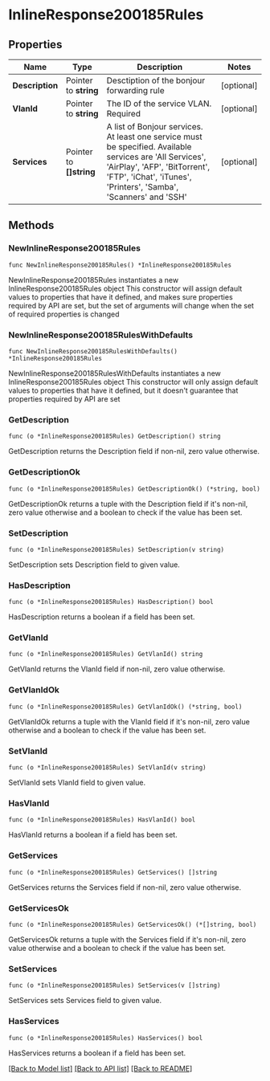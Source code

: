 # InlineResponse200185Rules

## Properties

Name | Type | Description | Notes
------------ | ------------- | ------------- | -------------
**Description** | Pointer to **string** | Desctiption of the bonjour forwarding rule | [optional] 
**VlanId** | Pointer to **string** | The ID of the service VLAN. Required | [optional] 
**Services** | Pointer to **[]string** | A list of Bonjour services. At least one service must be specified. Available services are &#39;All Services&#39;, &#39;AirPlay&#39;, &#39;AFP&#39;, &#39;BitTorrent&#39;, &#39;FTP&#39;, &#39;iChat&#39;, &#39;iTunes&#39;, &#39;Printers&#39;, &#39;Samba&#39;, &#39;Scanners&#39; and &#39;SSH&#39; | [optional] 

## Methods

### NewInlineResponse200185Rules

`func NewInlineResponse200185Rules() *InlineResponse200185Rules`

NewInlineResponse200185Rules instantiates a new InlineResponse200185Rules object
This constructor will assign default values to properties that have it defined,
and makes sure properties required by API are set, but the set of arguments
will change when the set of required properties is changed

### NewInlineResponse200185RulesWithDefaults

`func NewInlineResponse200185RulesWithDefaults() *InlineResponse200185Rules`

NewInlineResponse200185RulesWithDefaults instantiates a new InlineResponse200185Rules object
This constructor will only assign default values to properties that have it defined,
but it doesn't guarantee that properties required by API are set

### GetDescription

`func (o *InlineResponse200185Rules) GetDescription() string`

GetDescription returns the Description field if non-nil, zero value otherwise.

### GetDescriptionOk

`func (o *InlineResponse200185Rules) GetDescriptionOk() (*string, bool)`

GetDescriptionOk returns a tuple with the Description field if it's non-nil, zero value otherwise
and a boolean to check if the value has been set.

### SetDescription

`func (o *InlineResponse200185Rules) SetDescription(v string)`

SetDescription sets Description field to given value.

### HasDescription

`func (o *InlineResponse200185Rules) HasDescription() bool`

HasDescription returns a boolean if a field has been set.

### GetVlanId

`func (o *InlineResponse200185Rules) GetVlanId() string`

GetVlanId returns the VlanId field if non-nil, zero value otherwise.

### GetVlanIdOk

`func (o *InlineResponse200185Rules) GetVlanIdOk() (*string, bool)`

GetVlanIdOk returns a tuple with the VlanId field if it's non-nil, zero value otherwise
and a boolean to check if the value has been set.

### SetVlanId

`func (o *InlineResponse200185Rules) SetVlanId(v string)`

SetVlanId sets VlanId field to given value.

### HasVlanId

`func (o *InlineResponse200185Rules) HasVlanId() bool`

HasVlanId returns a boolean if a field has been set.

### GetServices

`func (o *InlineResponse200185Rules) GetServices() []string`

GetServices returns the Services field if non-nil, zero value otherwise.

### GetServicesOk

`func (o *InlineResponse200185Rules) GetServicesOk() (*[]string, bool)`

GetServicesOk returns a tuple with the Services field if it's non-nil, zero value otherwise
and a boolean to check if the value has been set.

### SetServices

`func (o *InlineResponse200185Rules) SetServices(v []string)`

SetServices sets Services field to given value.

### HasServices

`func (o *InlineResponse200185Rules) HasServices() bool`

HasServices returns a boolean if a field has been set.


[[Back to Model list]](../README.md#documentation-for-models) [[Back to API list]](../README.md#documentation-for-api-endpoints) [[Back to README]](../README.md)


